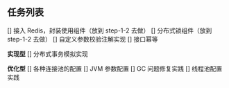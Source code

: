 ## 任务列表

[] 接入 Redis，封装使用组件（放到 step-1-2 去做）
[] 分布式锁组件（放到 step-1-2 去做）
[] 自定义参数校验注解实现
[] 接口幂等

**实现型**
[] 分布式事务模拟实现


**优化型**
[] 各种连接池的配置
[] JVM 参数配置
[] GC 问题修复实践
[] 线程池配置实践